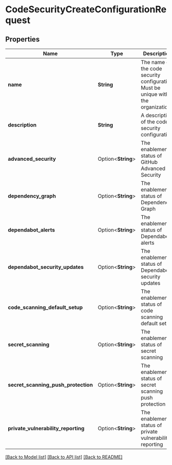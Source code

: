 # CodeSecurityCreateConfigurationRequest

## Properties

Name | Type | Description | Notes
------------ | ------------- | ------------- | -------------
**name** | **String** | The name of the code security configuration. Must be unique within the organization. | 
**description** | **String** | A description of the code security configuration | 
**advanced_security** | Option<**String**> | The enablement status of GitHub Advanced Security | [optional][default to Disabled]
**dependency_graph** | Option<**String**> | The enablement status of Dependency Graph | [optional][default to Enabled]
**dependabot_alerts** | Option<**String**> | The enablement status of Dependabot alerts | [optional][default to Disabled]
**dependabot_security_updates** | Option<**String**> | The enablement status of Dependabot security updates | [optional][default to Disabled]
**code_scanning_default_setup** | Option<**String**> | The enablement status of code scanning default setup | [optional][default to Disabled]
**secret_scanning** | Option<**String**> | The enablement status of secret scanning | [optional][default to Disabled]
**secret_scanning_push_protection** | Option<**String**> | The enablement status of secret scanning push protection | [optional][default to Disabled]
**private_vulnerability_reporting** | Option<**String**> | The enablement status of private vulnerability reporting | [optional][default to Disabled]

[[Back to Model list]](../README.md#documentation-for-models) [[Back to API list]](../README.md#documentation-for-api-endpoints) [[Back to README]](../README.md)


